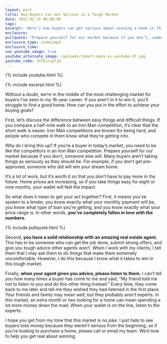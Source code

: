 ```yaml
---
layout: post
title: How Buyers Can Get Serious in a Tough Market
date: 2022-02-15 00:00:00
tags:
excerpt: 'Here’s how buyers can get serious about winning a home in this market. '
enclosure:
pullquote: 'Prepare yourself for our market because if you don’t, someone else will. '
enclosure_type: video/mp4
enclosure_time:
use_youtube_image: true
youtube_alternate_image: /uploads/robert-mack-ss-youtube-37.jpg
youtube_code: JV7k1cxyfjQ
---
```

{% include youtube.html %}

{% include excerpt.html %}

Without a doubt, we’re in the middle of the most challenging market for buyers I’ve seen in my 16-year career. If you aren’t in it to win it, you’ll struggle to find a good home. How can you put in the effort to achieve your buying goals?&nbsp;

First, let’s discuss the difference between easy things and difficult things. If you compare a half-mile walk to an Iron Man competition, it’s clear that the short walk is easier. Iron Man competitions are known for being hard, and people who compete in them know what they’re getting into.&nbsp;

Why do I bring this up? If you’re a buyer in today’s market, you need to be like the competitors in an Iron Man competition. Prepare yourself for our market because if you don’t, someone else will. Many buyers aren’t taking things as seriously as they should be. For example, if you don’t get pre-approved, someone who did will win your dream home.&nbsp;

It’s a lot of work, but it’s worth it so that you don’t have to pay more in the future. Home prices are increasing, so if you take things easy for eight or nine months, your wallet will feel the impact.&nbsp;

So what does it mean to get your act together? First, it means you’ve spoken to a lender, you know exactly what your monthly payment will be, you know what type of loan you’re getting, and you know exactly what your price range is. In other words, **you’ve completely fallen in love with the numbers.&nbsp;**

{% include pullquote.html %}

Second, **you have a solid relationship with an amazing real estate agent.** This has to be someone who can get the job done, submit strong offers, and give you tough advice other agents won’t. When I work with my clients, I tell them that I may ask them to do things that make them extremely uncomfortable. However, I do this because I know what it takes to win in this tough market.&nbsp;

Finally, **when your agent gives you advice, please listen to them.** I can’t tell you how many times a buyer has come to me and said, “My friend told me not to listen to you and do this other thing instead.” Every time, they come back to me later and tell me they wished they had listened in the first place. Your friends and family may mean well, but they probably aren’t experts. In this market, an extra month or two looking for a home can mean spending a lot more money down the road. When your wallet is on the line, listen to the experts.&nbsp;

I hope you get from my tone that this market is no joke. I just hate to see buyers lose money because they weren’t serious from the beginning, so if you’re looking to purchase a home, please call or email my team. We’d love to help you get real about winning.&nbsp;
